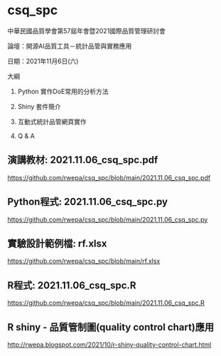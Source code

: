 # csq_spc

中華民國品質學會第57屆年會暨2021國際品質管理研討會

論壇：開源AI品質工具－統計品管與實務應用

日期：2021年11月6日(六)

大綱

1. Python 實作DoE常用的分析方法

2. Shiny 套件簡介

3. 互動式統計品管網頁實作

4. Q & A

## 演講教材: 2021.11.06_csq_spc.pdf

https://github.com/rwepa/csq_spc/blob/main/2021.11.06_csq_spc.pdf

## Python程式: 2021.11.06_csq_spc.py

https://github.com/rwepa/csq_spc/blob/main/2021.11.06_csq_spc.py

## 實驗設計範例檔: rf.xlsx

https://github.com/rwepa/csq_spc/blob/main/rf.xlsx

## R程式: 2021.11.06_csq_spc.R
https://github.com/rwepa/csq_spc/blob/main/2021.11.06_csq_spc.R

## R shiny - 品質管制圖(quality control chart)應用
http://rwepa.blogspot.com/2021/10/r-shiny-quality-control-chart.html
